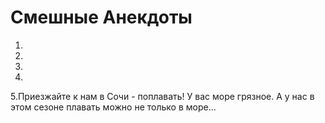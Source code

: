 # Смешные Анекдоты

1.


2.


3.


4.


5.Приезжайте к нам в Сочи - поплавать!
У вас море грязное.
А у нас в этом сезоне плавать можно не только в море...

